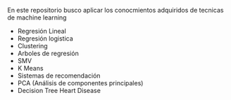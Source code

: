 En este repositorio busco aplicar los conocmientos adquiridos de tecnicas de machine learning 
* Regresión Lineal
* Regresión logistica
* Clustering
* Arboles de regresión
* SMV 
* K Means
* Sistemas de recomendación
* PCA  (Análisis de componentes principales)
* Decision Tree Heart Disease

  

 
  
  
